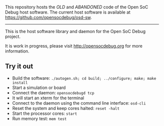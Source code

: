 This repository hosts the *OLD* and *ABANDONED* code of the Open SoC Debug host software.
The current host software is available at https://github.com/opensocdebug/osd-sw.

----------

This is the host software library and daemon for the Open SoC Debug
project.

It is work in progress, please visit http://opensocdebug.org for more
information.

## Try it out

* Build the software: `./autogen.sh; cd build; ../configure; make; make install`
* Start a simulation or board
* Connect the daemon: `opensocdebugd tcp`
* It will start an xterm for the terminal
* Connect to the daemon using the command line interface: `osd-cli`
* Reset the system and keep cores halted: `reset -halt`
* Start the processor cores: `start`
* Run memory test: `mem test`
